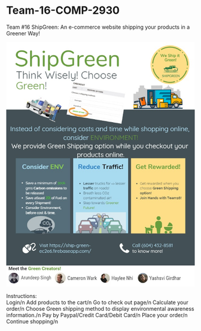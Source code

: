 # Team-16-COMP-2930
Team #16
ShipGreen: An e-commerce website shipping your products in a Greener Way!

![](images/poster.jpg)

Instructions:<br>
Login/n
Add products to the cart/n
Go to check out page/n
Calculate your order/n
Choose Green shipping method to display environmental awareness information./n
Pay by Paypal/Credit Card/Debit Card/n
Place your order/n
Continue shopping/n
